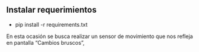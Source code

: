 ## Instalar requerimientos
- pip install -r requirements.txt


En esta ocasión se busca realizar un sensor de movimiento que nos refleja en pantalla
“Cambios bruscos”,